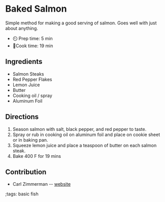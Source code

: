 # Baked Salmon

Simple method for making a good serving of salmon. Goes well with just about anything.

- ⏲️ Prep time: 5 min
- 🍳Cook time: 19 min

## Ingredients

- Salmon Steaks
- Red Pepper Flakes
- Lemon Juice
- Butter
- Cooking oil / spray
- Aluminum Foil

## Directions

1. Season salmon with salt, black pepper, and red pepper to taste. 
2. Spray or rub in cooking oil on aluminum foil and place on cookie sheet or in baking pan.
3. Squeeze lemon juice and place a teaspoon of butter on each salmon steak.
4. Bake 400 F for 19 mins  


## Contribution

- Carl Zimmerman -- [website](https://codingwithcarl.com)

;tags: basic fish
